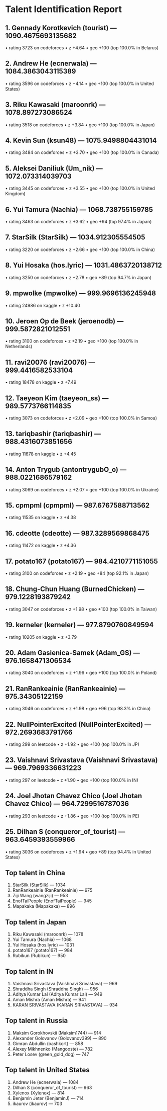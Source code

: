 # Talent Identification Report


## 1. Gennady Korotkevich (tourist) — 1090.4675693135682
> 
  • rating 3723 on codeforces
  • z +4.64
  • geo +100 (top 100.0% in Belarus)
## 2. Andrew He (ecnerwala) — 1084.3863043115389
> 
  • rating 3596 on codeforces
  • z +4.14
  • geo +100 (top 100.0% in United States)
## 3. Riku Kawasaki (maroonrk) — 1078.897273086524
> 
  • rating 3518 on codeforces
  • z +3.84
  • geo +100 (top 100.0% in Japan)
## 4. Kevin Sun (ksun48) — 1075.9498804431014
> 
  • rating 3484 on codeforces
  • z +3.70
  • geo +100 (top 100.0% in Canada)
## 5. Aleksei Daniliuk (Um_nik) — 1072.073314039703
> 
  • rating 3445 on codeforces
  • z +3.55
  • geo +100 (top 100.0% in United Kingdom)
## 6. Yui Tamura (Nachia) — 1068.738755159785
> 
  • rating 3463 on codeforces
  • z +3.62
  • geo +94 (top 97.4% in Japan)
## 7. StarSilk (StarSilk) — 1034.912305554505
> 
  • rating 3220 on codeforces
  • z +2.66
  • geo +100 (top 100.0% in China)
## 8. Yui Hosaka (hos.lyric) — 1031.4863720138712
> 
  • rating 3250 on codeforces
  • z +2.78
  • geo +89 (top 94.7% in Japan)
## 9. mpwolke (mpwolke) — 999.9696136245948
> 
  • rating 24986 on kaggle
  • z +10.40
## 10. Jeroen Op de Beek (jeroenodb) — 999.5872821012551
> 
  • rating 3100 on codeforces
  • z +2.19
  • geo +100 (top 100.0% in Netherlands)
## 11. ravi20076 (ravi20076) — 999.4416582533104
> 
  • rating 18478 on kaggle
  • z +7.49
## 12. Taeyeon Kim (taeyeon_ss) — 989.5773766114835
> 
  • rating 3073 on codeforces
  • z +2.09
  • geo +100 (top 100.0% in Samoa)
## 13. tariqbashir (tariqbashir) — 988.4316073851656
> 
  • rating 11678 on kaggle
  • z +4.45
## 14. Anton Trygub (antontrygubO_o) — 988.0221686579162
> 
  • rating 3069 on codeforces
  • z +2.07
  • geo +100 (top 100.0% in Ukraine)
## 15. cpmpml (cpmpml) — 987.6767588713562
> 
  • rating 11535 on kaggle
  • z +4.38
## 16. cdeotte (cdeotte) — 987.3289569868475
> 
  • rating 11472 on kaggle
  • z +4.36
## 17. potato167 (potato167) — 984.4210771151055
> 
  • rating 3100 on codeforces
  • z +2.19
  • geo +84 (top 92.1% in Japan)
## 18. Chung-Chun Huang (BurnedChicken) — 979.1228193879242
> 
  • rating 3047 on codeforces
  • z +1.98
  • geo +100 (top 100.0% in Taiwan)
## 19. kerneler (kerneler) — 977.8790760849594
> 
  • rating 10205 on kaggle
  • z +3.79
## 20. Adam Gasienica-Samek (Adam_GS) — 976.1658471306534
> 
  • rating 3040 on codeforces
  • z +1.96
  • geo +100 (top 100.0% in Poland)
## 21. RanRankeainie (RanRankeainie) — 975.34305122159
> 
  • rating 3046 on codeforces
  • z +1.98
  • geo +96 (top 98.3% in China)
## 22. NullPointerExcited (NullPointerExcited) — 972.2693683791766
> 
  • rating 299 on leetcode
  • z +1.92
  • geo +100 (top 100.0% in JP)
## 23. Vaishnavi Srivastava (Vaishnavi Srivastava) — 969.7969336631223
> 
  • rating 297 on leetcode
  • z +1.90
  • geo +100 (top 100.0% in IN)
## 24. Joel Jhotan Chavez Chico (Joel Jhotan Chavez Chico) — 964.7299516787036
> 
  • rating 293 on leetcode
  • z +1.86
  • geo +100 (top 100.0% in PE)
## 25. Dilhan S (conqueror_of_tourist) — 963.6459393559966
> 
  • rating 3036 on codeforces
  • z +1.94
  • geo +89 (top 94.4% in United States)

## Top talent in China
1. StarSilk (StarSilk) — 1034
2. RanRankeainie (RanRankeainie) — 975
3. Ziji Wang (wangziji) — 953
4. EnofTaiPeople (EnofTaiPeople) — 945
5. Mapakaka (Mapakaka) — 896


## Top talent in Japan
1. Riku Kawasaki (maroonrk) — 1078
2. Yui Tamura (Nachia) — 1068
3. Yui Hosaka (hos.lyric) — 1031
4. potato167 (potato167) — 984
5. Rubikun (Rubikun) — 950


## Top talent in IN
1. Vaishnavi Srivastava (Vaishnavi Srivastava) — 969
2. Shraddha Singh (Shraddha Singh) — 956
3. Aditya Kumar Lal (Aditya Kumar Lal) — 949
4. Aman Mishra (Aman Mishra) — 941
5. KARAN SRIVASTAVA (KARAN SRIVASTAVA) — 934


## Top talent in Russia
1. Maksim Gorokhovskii (Maksim1744) — 914
2. Alexander Golovanov (Golovanov399) — 890
3. Gimran Abdullin (bashkort) — 858
4. Alexey Mikhnenko (Mangooste) — 782
5. Peter Losev (green_gold_dog) — 747


## Top talent in United States
1. Andrew He (ecnerwala) — 1084
2. Dilhan S (conqueror_of_tourist) — 963
3. Xylenox (Xylenox) — 814
4. Benjamin Jeter (BenjaminJ) — 714
5. ikaurov (ikaurov) — 703
